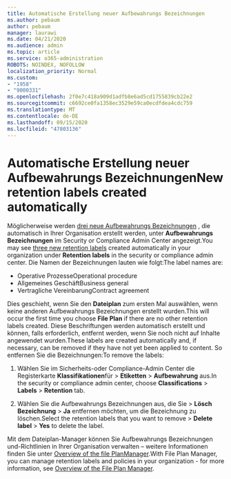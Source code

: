 ```yaml
---
title: Automatische Erstellung neuer Aufbewahrungs Bezeichnungen
ms.author: pebaum
author: pebaum
manager: laurawi
ms.date: 04/21/2020
ms.audience: admin
ms.topic: article
ms.service: o365-administration
ROBOTS: NOINDEX, NOFOLLOW
localization_priority: Normal
ms.custom:
- "1958"
- "9000331"
ms.openlocfilehash: 2f0e7c418a909d1adfb8e6ad5cd1755839cb22e2
ms.sourcegitcommit: c6692ce0fa1358ec3529e59ca0ecdfdea4cdc759
ms.translationtype: MT
ms.contentlocale: de-DE
ms.lasthandoff: 09/15/2020
ms.locfileid: "47803136"
---
```

# <a name="new-retention-labels-created-automatically"></a><span data-ttu-id="4bf4c-102">Automatische Erstellung neuer Aufbewahrungs Bezeichnungen</span><span class="sxs-lookup"><span data-stu-id="4bf4c-102">New retention labels created automatically</span></span>

<span data-ttu-id="4bf4c-103">Möglicherweise werden [drei neue Aufbewahrungs Bezeichnungen](https://docs.microsoft.com/microsoft-365/compliance/file-plan-manager) , die automatisch in Ihrer Organisation erstellt werden, unter **Aufbewahrungs Bezeichnungen** im Security or Compliance Admin Center angezeigt.</span><span class="sxs-lookup"><span data-stu-id="4bf4c-103">You may see [three new retention labels](https://docs.microsoft.com/microsoft-365/compliance/file-plan-manager) created automatically in your organization under **Retention labels** in the security or compliance admin center.</span></span> <span data-ttu-id="4bf4c-104">Die Namen der Bezeichnungen lauten wie folgt:</span><span class="sxs-lookup"><span data-stu-id="4bf4c-104">The label names are:</span></span>

- <span data-ttu-id="4bf4c-105">Operative Prozesse</span><span class="sxs-lookup"><span data-stu-id="4bf4c-105">Operational procedure</span></span>
- <span data-ttu-id="4bf4c-106">Allgemeines Geschäft</span><span class="sxs-lookup"><span data-stu-id="4bf4c-106">Business general</span></span>
- <span data-ttu-id="4bf4c-107">Vertragliche Vereinbarung</span><span class="sxs-lookup"><span data-stu-id="4bf4c-107">Contract agreement</span></span>

<span data-ttu-id="4bf4c-108">Dies geschieht, wenn Sie den **Dateiplan** zum ersten Mal auswählen, wenn keine anderen Aufbewahrungs Bezeichnungen erstellt wurden.</span><span class="sxs-lookup"><span data-stu-id="4bf4c-108">This will occur the first time you choose **File Plan** if there are no other retention labels created.</span></span> <span data-ttu-id="4bf4c-109">Diese Beschriftungen werden automatisch erstellt und können, falls erforderlich, entfernt werden, wenn Sie noch nicht auf Inhalte angewendet wurden.</span><span class="sxs-lookup"><span data-stu-id="4bf4c-109">These labels are created automatically and, if necessary, can be removed if they have not yet been applied to content.</span></span> <span data-ttu-id="4bf4c-110">So entfernen Sie die Bezeichnungen:</span><span class="sxs-lookup"><span data-stu-id="4bf4c-110">To remove the labels:</span></span>

1. <span data-ttu-id="4bf4c-111">Wählen Sie im Sicherheits-oder Compliance-Admin Center die Registerkarte **Klassifikationen**für  >  **Etiketten**  >  **Aufbewahrung** aus.</span><span class="sxs-lookup"><span data-stu-id="4bf4c-111">In the security or compliance admin center, choose **Classifications** > **Labels** > **Retention** tab.</span></span>

1. <span data-ttu-id="4bf4c-112">Wählen Sie die Aufbewahrungs Bezeichnungen aus, die Sie > **Lösch Bezeichnung**  >  **Ja** entfernen möchten, um die Bezeichnung zu löschen.</span><span class="sxs-lookup"><span data-stu-id="4bf4c-112">Select the retention labels that you want to remove > **Delete label** > **Yes** to delete the label.</span></span>

<span data-ttu-id="4bf4c-113">Mit dem Dateiplan-Manager können Sie Aufbewahrungs Bezeichnungen und-Richtlinien in Ihrer Organisation verwalten – weitere Informationen finden Sie unter [Overview of the file PlanManager](https://docs.microsoft.com/microsoft-365/compliance/file-plan-manager).</span><span class="sxs-lookup"><span data-stu-id="4bf4c-113">With File Plan Manager, you can manage retention labels and policies in your organization - for more information, see [Overview of the File Plan Manager](https://docs.microsoft.com/microsoft-365/compliance/file-plan-manager).</span></span>
